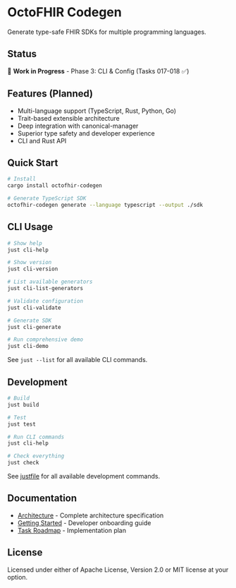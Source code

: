 # OctoFHIR Codegen

Generate type-safe FHIR SDKs for multiple programming languages.

## Status

🚧 **Work in Progress** - Phase 3: CLI & Config (Tasks 017-018 ✅)

## Features (Planned)

- Multi-language support (TypeScript, Rust, Python, Go)
- Trait-based extensible architecture
- Deep integration with canonical-manager
- Superior type safety and developer experience
- CLI and Rust API

## Quick Start

```bash
# Install
cargo install octofhir-codegen

# Generate TypeScript SDK
octofhir-codegen generate --language typescript --output ./sdk
```

## CLI Usage

```bash
# Show help
just cli-help

# Show version
just cli-version

# List available generators
just cli-list-generators

# Validate configuration
just cli-validate

# Generate SDK
just cli-generate

# Run comprehensive demo
just cli-demo
```

See `just --list` for all available CLI commands.

## Development

```bash
# Build
just build

# Test
just test

# Run CLI commands
just cli-help

# Check everything
just check
```

See [justfile](justfile) for all available development commands.

## Documentation

- [Architecture](ADR-001-CODEGEN-ARCHITECTURE.md) - Complete architecture specification
- [Getting Started](GETTING_STARTED.md) - Developer onboarding guide
- [Task Roadmap](tasks/ROADMAP.md) - Implementation plan

## License

Licensed under either of Apache License, Version 2.0 or MIT license at your option.